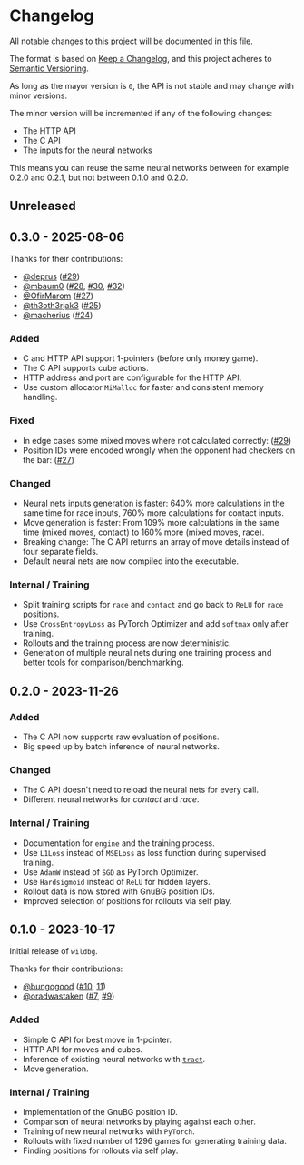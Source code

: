 # Changelog

All notable changes to this project will be documented in this file.

The format is based on [Keep a Changelog](https://keepachangelog.com/en/1.1.0/),
and this project adheres to [Semantic Versioning](https://semver.org/spec/v2.0.0.html).

As long as the mayor version is `0`, the API is not stable and may change with minor versions.

The minor version will be incremented if any of the following changes:

- The HTTP API
- The C API
- The inputs for the neural networks

This means you can reuse the same neural networks between for example 0.2.0 and 0.2.1, but not between 0.1.0 and 0.2.0.

## Unreleased

## 0.3.0 - 2025-08-06

Thanks for their contributions:

- [@deprus](https://github.com/deprus) ([#29](https://github.com/carsten-wenderdel/wildbg/issues/29))
- [@mbaum0](https://github.com/mbaum0) ([#28](https://github.com/carsten-wenderdel/wildbg/pull/28), [#30](https://github.com/carsten-wenderdel/wildbg/pull/30), [#32](https://github.com/carsten-wenderdel/wildbg/pull/32))
- [@OfirMarom](https://github.com/OfirMarom) ([#27](https://github.com/carsten-wenderdel/wildbg/issues/27))
- [@th3oth3rjak3](https://github.com/th3oth3rjak3) ([#25](https://github.com/carsten-wenderdel/wildbg/pull/25))
- [@macherius](https://github.com/macherius) ([#24](https://github.com/carsten-wenderdel/wildbg/pull/24))

### Added

- C and HTTP API support 1-pointers (before only money game).
- The C API supports cube actions.
- HTTP address and port are configurable for the HTTP API.
- Use custom allocator `MiMalloc` for faster and consistent memory handling.

### Fixed

- In edge cases some mixed moves where not calculated
  correctly: ([#29](https://github.com/carsten-wenderdel/wildbg/issues/29))
- Position IDs were encoded wrongly when the opponent had checkers on the
  bar: ([#27](https://github.com/carsten-wenderdel/wildbg/issues/27))

### Changed

- Neural nets inputs generation is faster: 640% more calculations in the same time for race inputs,
  760% more calculations for contact inputs.
- Move generation is faster: From 109% more calculations in the same time (mixed moves, contact) to 160% more
  (mixed moves, race).
- Breaking change: The C API returns an array of move details instead of four separate fields.
- Default neural nets are now compiled into the executable.

### Internal / Training

- Split training scripts for `race` and `contact` and go back to `ReLU` for `race` positions.
- Use `CrossEntropyLoss` as PyTorch Optimizer and add `softmax` only after training.
- Rollouts and the training process are now deterministic.
- Generation of multiple neural nets during one training process and better tools for comparison/benchmarking.

## 0.2.0 - 2023-11-26

### Added

- The C API now supports raw evaluation of positions.
- Big speed up by batch inference of neural networks.

### Changed

- The C API doesn't need to reload the neural nets for every call.
- Different neural networks for _contact_ and _race_.

### Internal / Training

- Documentation for `engine` and the training process.
- Use `L1Loss` instead of `MSELoss` as loss function during supervised training.
- Use `AdamW` instead of `SGD` as PyTorch Optimizer.
- Use `Hardsigmoid` instead of `ReLU` for hidden layers.
- Rollout data is now stored with GnuBG position IDs.
- Improved selection of positions for rollouts via self play.

## 0.1.0 - 2023-10-17

Initial release of `wildbg`.

Thanks for their contributions:

- [@bungogood](https://github.com/bungogood) ([#10](https://github.com/carsten-wenderdel/wildbg/pull/10), [11](https://github.com/carsten-wenderdel/wildbg/pull/11))
- [@oradwastaken](https://github.com/oradwastaken) ([#7](https://github.com/carsten-wenderdel/wildbg/pull/7), [#9](https://github.com/carsten-wenderdel/wildbg/pull/9))

### Added

- Simple C API for best move in 1-pointer.
- HTTP API for moves and cubes.
- Inference of existing neural networks with [`tract`](https://github.com/sonos/tract).
- Move generation.

### Internal / Training

- Implementation of the GnuBG position ID.
- Comparison of neural networks by playing against each other.
- Training of new neural networks with `PyTorch`.
- Rollouts with fixed number of 1296 games for generating training data.
- Finding positions for rollouts via self play.
